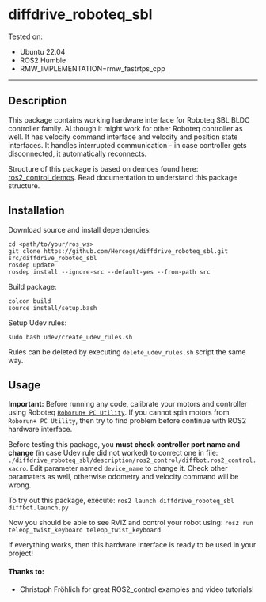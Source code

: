 # diffdrive_roboteq_sbl

Tested on:
  - Ubuntu 22.04
  - ROS2 Humble
  - RMW_IMPLEMENTATION=rmw_fastrtps_cpp
  
<hr>

## Description
This package contains working hardware interface for Roboteq SBL BLDC controller family. ALthough it might work for other Roboteq controller as well. It has velocity command interface and velocity and position state interfaces. It handles interrupted communication - in case controller gets disconnected, it automatically reconnects.

Structure of this package is based on demoes found here: <a href="https://github.com/ros-controls/ros2_control_demos" target="_blank">ros2_control_demos</a>. Read documentation to understand this package structure.

## Installation

Download source and install dependencies:
```
cd <path/to/your/ros_ws>
git clone https://github.com/Hercogs/diffdrive_roboteq_sbl.git src/diffdrive_roboteq_sbl
rosdep update
rosdep install --ignore-src --default-yes --from-path src
```

Build package:
```
colcon build
source install/setup.bash
```

Setup Udev rules:
```
sudo bash udev/create_udev_rules.sh
```
Rules can be deleted by executing ```delete_udev_rules.sh``` script the same way.


## Usage

**Important:** Before running any code, calibrate your motors and controller using Roboteq <a href="https://readme.com/" target="_blank">`Roborun+ PC Utility`</a>. If you cannot spin motors from `Roborun+ PC Utility`, then try to find problem before continue with ROS2 hardware interface.

Before testing this package, you **must check controller port name and change** (in case Udev rule did not worked) to correct one in file: `./diffdrive_roboteq_sbl/description/ros2_control/diffbot.ros2_control.xacro`. Edit parameter named `device_name` to change it.
Check other paramaters as well, otherwise odometry and velocity command will be wrong. 

To try out this package, execute:
`ros2 launch diffdrive_roboteq_sbl diffbot.launch.py`

Now you should be able to see RVIZ and control your robot using: `ros2 run teleop_twist_keyboard teleop_twist_keyboard`


If everything works, then this hardware interface is ready to be used in your project!



#### Thanks to:
   - Christoph Fröhlich for great ROS2_control examples and video tutorials!
